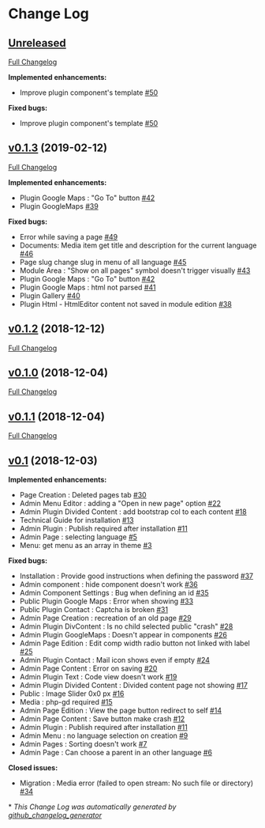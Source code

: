 # Change Log

## [Unreleased](https://github.com/rohsyl/omega-l/tree/HEAD)

[Full Changelog](https://github.com/rohsyl/omega-l/compare/v0.1.3...HEAD)

**Implemented enhancements:**

- Improve plugin component's template [\#50](https://github.com/rohsyl/omega-l/issues/50)

**Fixed bugs:**

- Improve plugin component's template [\#50](https://github.com/rohsyl/omega-l/issues/50)

## [v0.1.3](https://github.com/rohsyl/omega-l/tree/v0.1.3) (2019-02-12)
[Full Changelog](https://github.com/rohsyl/omega-l/compare/v0.1.2...v0.1.3)

**Implemented enhancements:**

- Plugin Google Maps : "Go To" button  [\#42](https://github.com/rohsyl/omega-l/issues/42)
- Plugin GoogleMaps [\#39](https://github.com/rohsyl/omega-l/issues/39)

**Fixed bugs:**

- Error while saving a page [\#49](https://github.com/rohsyl/omega-l/issues/49)
- Documents: Media item get title and description for the current language [\#46](https://github.com/rohsyl/omega-l/issues/46)
- Page slug change slug in menu of all language [\#45](https://github.com/rohsyl/omega-l/issues/45)
- Module Area : "Show on all pages" symbol doesn't trigger visually [\#43](https://github.com/rohsyl/omega-l/issues/43)
- Plugin Google Maps : "Go To" button  [\#42](https://github.com/rohsyl/omega-l/issues/42)
- Plugin Google Maps : html not parsed [\#41](https://github.com/rohsyl/omega-l/issues/41)
- Plugin Gallery [\#40](https://github.com/rohsyl/omega-l/issues/40)
- Plugin Html - HtmlEditor content not saved in module edition [\#38](https://github.com/rohsyl/omega-l/issues/38)

## [v0.1.2](https://github.com/rohsyl/omega-l/tree/v0.1.2) (2018-12-12)
[Full Changelog](https://github.com/rohsyl/omega-l/compare/v0.1.0...v0.1.2)

## [v0.1.0](https://github.com/rohsyl/omega-l/tree/v0.1.0) (2018-12-04)
[Full Changelog](https://github.com/rohsyl/omega-l/compare/v0.1.1...v0.1.0)

## [v0.1.1](https://github.com/rohsyl/omega-l/tree/v0.1.1) (2018-12-04)
[Full Changelog](https://github.com/rohsyl/omega-l/compare/v0.1...v0.1.1)

## [v0.1](https://github.com/rohsyl/omega-l/tree/v0.1) (2018-12-03)
**Implemented enhancements:**

- Page Creation : Deleted pages tab [\#30](https://github.com/rohsyl/omega-l/issues/30)
- Admin Menu Editor : adding a "Open in new page" option [\#22](https://github.com/rohsyl/omega-l/issues/22)
- Admin Plugin Divided Content : add bootstrap col to each content [\#18](https://github.com/rohsyl/omega-l/issues/18)
- Technical Guide for installation [\#13](https://github.com/rohsyl/omega-l/issues/13)
- Admin Plugin : Publish required after installation [\#11](https://github.com/rohsyl/omega-l/issues/11)
- Admin Page : selecting language  [\#5](https://github.com/rohsyl/omega-l/issues/5)
- Menu: get menu as an array in theme [\#3](https://github.com/rohsyl/omega-l/issues/3)

**Fixed bugs:**

- Installation : Provide good instructions when defining the password [\#37](https://github.com/rohsyl/omega-l/issues/37)
- Admin component : hide component doesn't work [\#36](https://github.com/rohsyl/omega-l/issues/36)
- Admin Component Settings : Bug when defining an id [\#35](https://github.com/rohsyl/omega-l/issues/35)
- Public Plugin Google Maps : Error when showing [\#33](https://github.com/rohsyl/omega-l/issues/33)
- Public Plugin Contact : Captcha is broken [\#31](https://github.com/rohsyl/omega-l/issues/31)
- Admin Page Creation : recreation of an old page [\#29](https://github.com/rohsyl/omega-l/issues/29)
- Admin Plugin DivContent : Is no child selected public "crash" [\#28](https://github.com/rohsyl/omega-l/issues/28)
- Admin Plugin GoogleMaps : Doesn't appear in components [\#26](https://github.com/rohsyl/omega-l/issues/26)
- Admin Page Edition : Edit comp width radio button not linked with label [\#25](https://github.com/rohsyl/omega-l/issues/25)
- Admin Plugin Contact : Mail icon shows even if empty [\#24](https://github.com/rohsyl/omega-l/issues/24)
- Admin Page Content : Error on saving [\#20](https://github.com/rohsyl/omega-l/issues/20)
- Admin Plugin Text : Code view doesn't work [\#19](https://github.com/rohsyl/omega-l/issues/19)
- Admin Plugin Divided Content : Divided content page not showing [\#17](https://github.com/rohsyl/omega-l/issues/17)
- Public : Image Slider 0x0 px [\#16](https://github.com/rohsyl/omega-l/issues/16)
- Media : php-gd required [\#15](https://github.com/rohsyl/omega-l/issues/15)
- Admin Page Edition : View the page button redirect to self [\#14](https://github.com/rohsyl/omega-l/issues/14)
- Admin Page Content : Save button make crash [\#12](https://github.com/rohsyl/omega-l/issues/12)
- Admin Plugin : Publish required after installation [\#11](https://github.com/rohsyl/omega-l/issues/11)
- Admin Menu : no language selection on creation [\#9](https://github.com/rohsyl/omega-l/issues/9)
- Admin Pages : Sorting doesn't work [\#7](https://github.com/rohsyl/omega-l/issues/7)
- Admin Page : Can choose a parent in an other language [\#6](https://github.com/rohsyl/omega-l/issues/6)

**Closed issues:**

- Migration : Media error \(failed to open stream: No such file or directory\) [\#34](https://github.com/rohsyl/omega-l/issues/34)



\* *This Change Log was automatically generated by [github_changelog_generator](https://github.com/skywinder/Github-Changelog-Generator)*